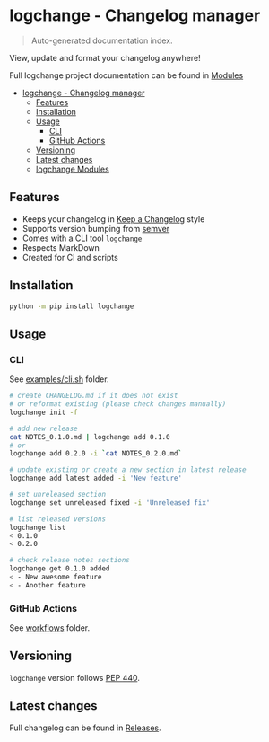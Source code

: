 # logchange - Changelog manager

> Auto-generated documentation index.

View, update and format your changelog anywhere!

Full logchange project documentation can be found in [Modules](MODULES.md#logchange-modules)

- [logchange - Changelog manager](#logchange---changelog-manager)
    - [Features](#features)
    - [Installation](#installation)
    - [Usage](#usage)
        - [CLI](#cli)
        - [GitHub Actions](#github-actions)
    - [Versioning](#versioning)
    - [Latest changes](#latest-changes)
  - [logchange Modules](MODULES.md#logchange-modules)

## Features

- Keeps your changelog in [Keep a Changelog](https://keepachangelog.com/en/1.0.0/) style
- Supports version bumping from [semver](https://pypi.org/project/semver/)
- Comes with a CLI tool `logchange`
- Respects MarkDown
- Created for CI and scripts

## Installation

```bash
python -m pip install logchange
```

## Usage

### CLI

See [examples/cli.sh](https://github.com/vemel/logchange/tree/main/examples/cli.sh) folder.

```bash
# create CHANGELOG.md if it does not exist
# or reformat existing (please check changes manually)
logchange init -f

# add new release
cat NOTES_0.1.0.md | logchange add 0.1.0
# or
logchange add 0.2.0 -i `cat NOTES_0.2.0.md`

# update existing or create a new section in latest release
logchange add latest added -i 'New feature'

# set unreleased section
logchange set unreleased fixed -i 'Unreleased fix'

# list released versions
logchange list
< 0.1.0
< 0.2.0

# check release notes sections
logchange get 0.1.0 added
< - New awesome feature
< - Another feature
```

### GitHub Actions

See [workflows](https://github.com/vemel/logchange/tree/main/examples/workflows) folder.

## Versioning

`logchange` version follows [PEP 440](https://www.python.org/dev/peps/pep-0440/).

## Latest changes

Full changelog can be found in [Releases](https://github.com/vemel/logchange/releases).
